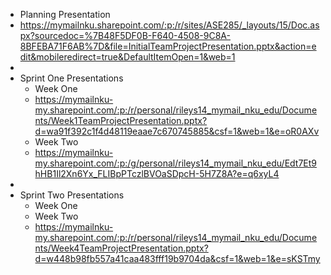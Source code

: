 * Planning Presentation
* https://mymailnku.sharepoint.com/:p:/r/sites/ASE285/_layouts/15/Doc.aspx?sourcedoc=%7B48F5DF0B-F640-4508-9C8A-8BFEBA71F6AB%7D&file=InitialTeamProjectPresentation.pptx&action=edit&mobileredirect=true&DefaultItemOpen=1&web=1
* 
* Sprint One Presentations
  * Week One
  * https://mymailnku-my.sharepoint.com/:p:/r/personal/rileys14_mymail_nku_edu/Documents/Week1TeamProjectPresentation.pptx?d=wa91f392c1f4d48119eaae7c670745885&csf=1&web=1&e=oR0AXv
  * Week Two 
  * https://mymailnku-my.sharepoint.com/:p:/g/personal/rileys14_mymail_nku_edu/Edt7Et9hHB1Il2Xn6Yx_FLIBpPTczlBVOaSDpcH-5H7Z8A?e=q6xyL4
*
* Sprint Two Presentations
  * Week One
  * Week Two
  * https://mymailnku-my.sharepoint.com/:p:/r/personal/rileys14_mymail_nku_edu/Documents/Week4TeamProjectPresentation.pptx?d=w448b98fb557a41caa483fff19b9704da&csf=1&web=1&e=sKSTmy